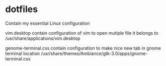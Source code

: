 # dotfiles
Contain my essential  Linux configuration 

vim.desktop contain configuration of vim to open mutiple file 
it belongs to /usr/share/applications/vim.desktop

genome-terminal.css contain configuration to make nice new tab in gnome terminal
location /usr/share/themes/Ambiance/gtk-3.0/apps/gnome-terminal.css

